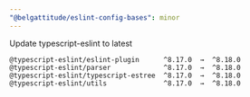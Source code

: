 ```yaml
---
"@belgattitude/eslint-config-bases": minor
---
```


Update typescript-eslint to latest

```
@typescript-eslint/eslint-plugin      ^8.17.0  →  ^8.18.0
@typescript-eslint/parser             ^8.17.0  →  ^8.18.0
@typescript-eslint/typescript-estree  ^8.17.0  →  ^8.18.0
@typescript-eslint/utils              ^8.17.0  →  ^8.18.0
```